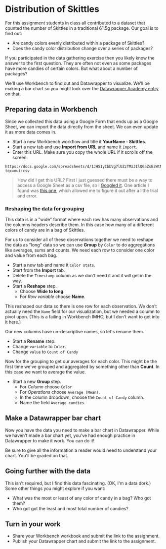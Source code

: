 # Distribution of Skittles

For this assignment students in class all contributed to a dataset that counted the number of Skittles in a traditional 61.5g package. Our goal is to find out:

- Are candy colors evenly distributed within a package of Skittles?
- Does the candy color distribution change over a series of packages?

If you participated in the data gathering exercise then you likely know the answer to the first question. They are often not even as some packages have more candies of certain colors. But what about a number of packages?

We'll use Workbench to find out and Datawrapper to visualize. We'll be making a bar chart so you might look over the [Datawrapper Academy entry](https://academy.datawrapper.de/article/7-bar-chart) on that.

## Preparing data in Workbench

Since we collected this data using a Google Form that ends up as a Google Sheet, we can import the data directly from the sheet. We can even update it as more data comes in.

- Start a new Workbench workflow and title it **YourName - Skittles**.
- Start a new tab and use **Import from URL** and name it `Import`.
- Enter this URL. Make sure you copy the whole URL if it scrolls off the screen:

``` text
https://docs.google.com/spreadsheets/d/1JHS1yIbbVg7lUZzTMzJIlQGaZsEzWtNuM9_xKGHOknk/gviz/tq?tqx=out:csv
```

> How did I get this URL? First I just guessed there must be a way to access a Google Sheet as a csv file, so I [Googled it](https://www.google.com/search?ei=S5uPXYGtBMjwtAWlprrADg&q=View+google+sheet+as+csv+url&oq=View+google+sheet+as+csv+url&gs_l=psy-ab.3..33i22i29i30l2.1863.3505..3934...0.2..0.134.416.2j2......0....1..gws-wiz.......0i71.OIkQk-bM6Dg&ved=0ahUKEwjB_tiaiPTkAhVIOK0KHSWTDugQ4dUDCAs&uact=5). One article I found was [this one](https://stackoverflow.com/questions/33713084/download-link-for-google-spreadsheets-csv-export-with-multiple-sheets), which allowed me to figure it out after a little trial and error.

### Reshaping the data for grouping

This data is in a "wide" format where each row has many observations and the columns headers describe them. In this case how many of a different colors of candy are in a bag of Skittles.

For us to consider all of these observations together we need to reshape the data as "long" data so we can use **Group** by `Color` to do aggregations like averages, sums and counts. We need each row to consider one color and value from each bag.

- Start a new tab and name it `Color stats`.
- Start from the **Import** tab.
- Delete the `Timestamp` column as we don't need it and it will get in the way.
- Start a **Reshape** step.
  - Choose **Wide to long**.
  - For _Row variable_ choose **Name**.

This reshaped our data so there is one row for each observation. We don't actually need the `Name` field for our visualization, but we needed a column to pivot upon. (This is a failing in Workbench IMHO, but I don't want to get into it here.)

Our new columns have un-descriptive names, so let's rename them.

- Start a **Rename** step.
- Change `variable` to `Color`.
- Change `value` to `Count of Candy`

Now for the grouping to get our averages for each color. This might be the first time we've grouped and aggregated by something other than **Count**. In this case we want to average the value.

- Start a new **Group** step.
  - For _Column_ choose `Color`
  - For _Operations_ choose `Average (Mean)`.
  - In the column dropdown, choose the `Count of Candy` column.
  - Name the field `Average candies`.

## Make a Datawrapper bar chart

Now you have the data you need to make a bar chart in Datawrapper. While we haven't made a bar chart yet, you've had enough practice in Datawrapper to make it work. You can do it!

Be sure to give all the information a reader would need to understand your chart. You'll be graded on that.

## Going further with the data

This isn't required, but I find this data fascinating. (OK, I'm a data dork.) Some other things you might explore if you want:

- What was the most or least of any color of candy in a bag? Who got them?
- Who got got the least and most total number of candies?

## Turn in your work

- Share your Workbench workbook and submit the link to the assignment.
- Publish your Datawrapper chart and submit the link to the assignment.
